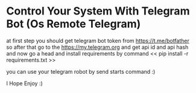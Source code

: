 # Control Your System With Telegram Bot (Os Remote Telegram)

at first step you should get telegram bot token from https://t.me/botfather
so after that go to the https://my.telegram.org and get api id and api hash 
and now go a head and install requirements by command << pip install -r requirements.txt >>

you can use your telegram robot by send starts command :)

I Hope Enjoy :)
